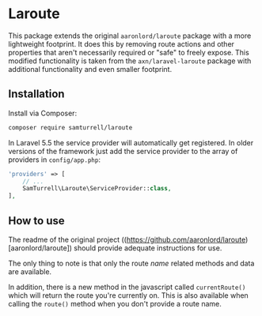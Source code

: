 # Laroute

This package extends the original `aaronlord/laroute` package with a more lightweight footprint. It does this by removing route actions and other properties that aren't necessarily required or "safe" to freely expose. This modified functionality is taken from the `axn/laravel-laroute` package with additional functionality and even smaller footprint.

## Installation

Install via Composer:

```sh
composer require samturrell/laroute
```

In Laravel 5.5 the service provider will automatically get registered.
In older versions of the framework just add the service provider
to the array of providers in `config/app.php`:

```php
'providers' => [
    // ...
    SamTurrell\Laroute\ServiceProvider::class,
],
```

## How to use

The readme of the original project ((https://github.com/aaronlord/laroute)[aaronlord/laroute]) should provide adequate instructions for use.

The only thing to note is that only the route *name* related methods and data are available.

In addition, there is a new method in the javascript called `currentRoute()` which will return the route you're currently on. This is also available when calling the `route()` method when you don't provide a route name.
